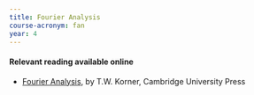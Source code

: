 ```yaml
---
title: Fourier Analysis
course-acronym: fan
year: 4
---
```


#### Relevant reading available online

- [Fourier Analysis](https://discovered.ed.ac.uk/permalink/f/1s15qcp/TN_cdi_askewsholts_vlebooks_9781107702240), by T.W. Korner, Cambridge University Press

